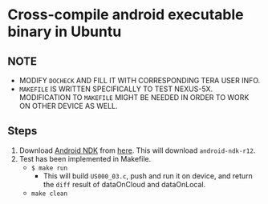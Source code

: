 <!--
Copyright (c) 2021 HopeBayTech.

This file is part of Tera.
See https://github.com/HopeBayMobile for further info.

Licensed under the Apache License, Version 2.0 (the "License");
you may not use this file except in compliance with the License.
You may obtain a copy of the License at

    http://www.apache.org/licenses/LICENSE-2.0

Unless required by applicable law or agreed to in writing, software
distributed under the License is distributed on an "AS IS" BASIS,
WITHOUT WARRANTIES OR CONDITIONS OF ANY KIND, either express or implied.
See the License for the specific language governing permissions and
limitations under the License.
-->
Cross-compile android executable binary in Ubuntu
=================================================

NOTE
----
* MODIFY `DOCHECK` AND FILL IT WITH CORRESPONDING TERA USER INFO.
* `MAKEFILE` IS WRITTEN SPECIFICALLY TO TEST NEXUS-5X. MODIFICATION TO
 `MAKEFILE` MIGHT BE NEEDED IN ORDER TO WORK ON OTHER DEVICE AS WELL.

Steps
-----
1. Download [Android NDK](https://developer.android.com/ndk/index.html) from [here](http://dl.google.com/android/repository/android-ndk-r12-linux-x86_64.zip). This will download `android-ndk-r12`.
2. Test has been implemented in Makefile.
    * `$ make run`
        * This will build `US000_03.c`, push and run it on device, and return
          the `diff` result of dataOnCloud and dataOnLocal.
    * `make clean`


